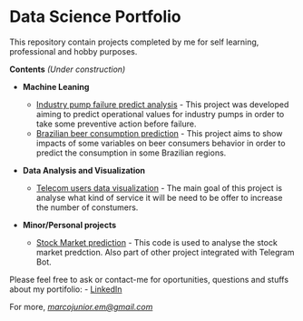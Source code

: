 # Data Science Portfolio
This repository contain projects completed by me for self learning, professional and hobby purposes.

**Contents** *(Under construction)*

  - **Machine Leaning**
      - [Industry pump failure predict analysis](https://github.com/marcojr93/data-science-portifolio/blob/main/Pump_failure_analysis.ipynb) - This project was developed aiming to predict operational values for industry pumps in order to take some preventive action before failure.
      - [Brazilian beer consumption prediction](https://github.com/marcojr93/data-science-portifolio/blob/main/Beer_consumption_Prediction.ipynb) - This project aims to show impacts of some variables on beer consumers behavior in order to predict the consumption in some Brazilian regions. 

 - **Data Analysis and Visualization**
      - [Telecom users data visualization](https://github.com/marcojr93/data-science-portifolio/blob/main/Telecom_users_exploratory_data_analysis.ipynb) - The main goal of this project is analyse what kind of service it will be need to be offer to increase the number of constumers.

- **Minor/Personal projects**
    - [Stock Market prediction](https://github.com/marcojr93/data-science-portifolio/blob/main/Stock_market_prediction_with_prophet.ipynb) - This code is used to analyse the stock market predction. Also part of other project integrated with Telegram Bot.


Please feel free to ask or contact-me for oportunities, questions and stuffs about my portifolio: - [LinkedIn](https://www.linkedin.com/in/marco-antonio-lima-j%C3%BAnior-4498719b/)

For more, *marcojunior.em@gmail.com*
